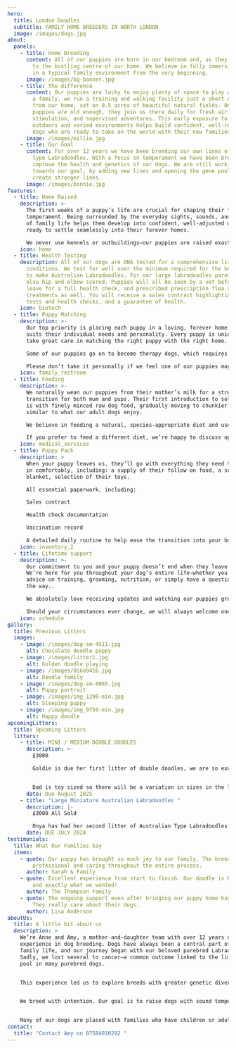```yaml
---
hero:
  title: London Doodles
  subtitle: FAMILY HOME BREEDERS IN NORTH LONDON
  image: /images/dogs.jpg
about:
  panels:
    - title: Home Breeding
      content: All of our puppies are born in our bedroom and, as they grow, are moved
        to the bustling centre of our home. We believe in fully immersing them
        in a typical family environment from the very beginning.
      image: /images/bg-banner.jpg
    - title: The difference
      content: Our puppies are lucky to enjoy plenty of space to play and explore. As
        a family, we run a training and walking facility just a short distance
        from our home, set on 8.5 acres of beautiful natural fields. Once the
        puppies are old enough, they join us there daily for fresh air,
        stimulation, and supervised adventures. This early exposure to the
        outdoors and varied environments helps build confident, well-rounded
        dogs who are ready to take on the world with their new families.
      image: /images/millie.jpg
    - title: Our Goal
      content: For over 12 years we have been breeding our own lines of Australian
        type Labradoodles. With a focus on temperament we have been breeding to
        improve the health and genetics of our dogs. We are still working
        towards our goal, by adding new lines and opening the gene pool to
        create stronger lines.
      image: /images/bonnie.jpg
features:
  - title: Home Raised
    description: >-
      The first weeks of a puppy’s life are crucial for shaping their future
      temperament. Being surrounded by the everyday sights, sounds, and rhythms
      of family life helps them develop into confident, well-adjusted dogs,
      ready to settle seamlessly into their forever homes.

      We never use kennels or outbuildings—our puppies are raised exactly where they belong: right alongside us, as part of the family along with our children, other dogs and cat.
    icon: home
  - title: Health Testing
    description: All of our dogs are DNA tested for a comprehensive list of
      conditions. We test for well over the minimum required for the breeds used
      to make Australian Labradoodles. For our large labradoodles parents are
      also hip and elbow scored. Puppies will all be seen by a vet before they
      leave for a full health check, and prescribed prescription flea and worm
      treatments as well. You will receive a sales contract highlighting the
      tests and health checks, and a guarantee of health.
    icon: biotech
  - title: Puppy Matching
    description: >-
      Our top priority is placing each puppy in a loving, forever home that
      suits their individual needs and personality. Every puppy is unique, so we
      take great care in matching the right puppy with the right home.

      Some of our puppies go on to become therapy dogs, which requires specific temperaments and traits. In these cases, we match them with families who need those characteristics.

      Please don’t take it personally if we feel one of our puppies may not be the right fit for your household. This is never a reflection on you, but a commitment to the long-term wellbeing of our dogs, and it may be that a later litter will suit you better.
    icon: family_restroom
  - title: Feeding
    description: >-
      We naturally wean our puppies from their mother’s milk for a stress free
      transition for both mum and pups. Their first introduction to solid food
      is with finely minced raw dog food, gradually moving to chunkier blends
      similar to what our adult dogs enjoy.

      We believe in feeding a natural, species-appropriate diet and use only age-appropriate, natural treats to support sensory development. Chewing on larger, safe chews not only satisfies their natural instincts but also helps them relax and self-soothe.

      If you prefer to feed a different diet, we’re happy to discuss options with you and will do our best to accommodate your preferences before your puppy goes home.
    icon: medical_services
  - title: Puppy Pack
    description: >
      When your puppy leaves us, they’ll go with everything they need to settle
      in comfortably, including: a supply of their follow on food, a scent
      blanket, selection of their toys.

      All essential paperwork, including:

      Sales contract

      Health check documentation

      Vaccination record

      A detailed daily routine to help ease the transition into your home
    icon: inventory_2
  - title: Lifetime support
    description: >-
      Our commitment to you and your puppy doesn’t end when they leave our home.
      We’re here for you throughout your dog’s entire life—whether you need
      advice on training, grooming, nutrition, or simply have a question along
      the way..

      We absolutely love receiving updates and watching our puppies grow and thrive with their new families—it’s one of the most rewarding parts of what we do.

      Should your circumstances ever change, we will always welcome one of our dogs back into our care—no matter their age. All of our puppies’ microchips are dual registered to us as an added safeguard, ensuring that if any of them ever end up in rescue or picked up by a dog warden we can help to reunite.
    icon: schedule
gallery:
  title: Previous Litters
  images:
    - image: /images/dog-sm-4511.jpg
      alt: Chocolate doodle puppy
    - image: /images/litter1.jpg
      alt: Golden doodle playing
    - image: /images/0i6a9416.jpg
      alt: Doodle family
    - image: /images/dog-sm-8065.jpg
      alt: Puppy portrait
    - image: /images/img_1290-min.jpg
      alt: Sleeping puppy
    - image: /images/img_9759-min.jpg
      alt: Happy doodle
upcomingLitters:
  title: Upcoming Litters
  litters:
    - title: MINI / MEDIUM DOUBLE DOODLES
      description: >-
        £3000

        Goldie is due her first litter of double doodles, we are so excited to welcome these puppies. Goldie is extensively tested inlcuding elbow scored (0/0) and hips (4/4).


        Dad is toy sized so there will be a variation in sizes in the litter.
      date: Due August 2025
    - title: "Large Miniature Australian Labradoodles "
      description: |-
        £3000 All Sold

        Onya has had her second litter of Australian Type Labradoodles
      date: DUE JULY 2024
testimonials:
  title: What Our Families Say
  items:
    - quote: Our puppy has brought so much joy to our family. The breeder was
        professional and caring throughout the entire process.
      author: Sarah & Family
    - quote: Excellent experience from start to finish. Our doodle is healthy, happy,
        and exactly what we wanted!
      author: The Thompson Family
    - quote: The ongoing support even after bringing our puppy home has been amazing.
        They really care about their dogs.
      author: Lisa Anderson
aboutUs:
  title: A little bit about us
  description: >
    We’re Anne and Amy, a mother-and-daughter team with over 12 years of
    experience in dog breeding. Dogs have always been a central part of our
    family life, and our journey began with our beloved purebred Labradors.
    Sadly, we lost several to cancer—a common outcome linked to the limited gene
    pool in many purebred dogs.


    This experience led us to explore breeds with greater genetic diversity and more robust health. That’s when we discovered the Australian Labradoodle—and fell in love with the concept. We’ve built our breeding program from the ground up, using only our own carefully developed lines. Our dogs’ pedigrees include a mix of American and English Cocker Spaniel, Labrador, Toy, Miniature, and Standard Poodle—with some lines also incorporating Golden Retriever. This thoughtful blend supports both health and temperament, offering a wide gene pool and consistent, well-balanced personalities.


    We breed with intention. Our goal is to raise dogs with sound temperaments and strong, healthy genetics—ideally suited for modern family life. While many of our puppies go on to be beloved companions, several have also become registered therapy dogs, medical assistance dogs, school support animals—and even one adored nursery dog.


    Many of our dogs are placed with families who have children or adults with additional needs, including autism and other SEN requirements. Whether they carry a formal title or not, these dogs make a real difference in people’s lives—and that’s exactly what we’re here for.
contact:
  title: "Contact Amy on 07584010292 "
---
```

